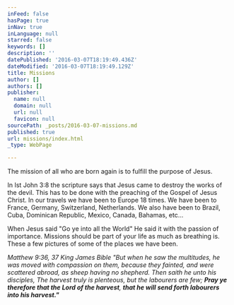 ```yaml
---
inFeed: false
hasPage: true
inNav: true
inLanguage: null
starred: false
keywords: []
description: ''
datePublished: '2016-03-07T18:19:49.436Z'
dateModified: '2016-03-07T18:19:49.129Z'
title: Missions
author: []
authors: []
publisher:
  name: null
  domain: null
  url: null
  favicon: null
sourcePath: _posts/2016-03-07-missions.md
published: true
url: missions/index.html
_type: WebPage

---
```

The mission of all who are born again is to fulfill the purpose of Jesus.

In
Ist John 3:8 the scripture says that Jesus came to destroy the works of
the devil. This has to be done with the preaching of the Gospel of 
Jesus Christ. In our travels we have been to Europe 18 times. We have 
been to France, Germany, Switzerland, Netherlands. We also have been to 
Brazil, Cuba, Dominican Republic, Mexico, Canada, Bahamas, etc...

When
Jesus said "Go ye into all the World" He said it with the passion of 
importance. Missions should be part of your life as much as breathing 
is. These a few pictures of some of the places we have been. 

_Matthew
9:36, 37 King James Bible
"But when he saw the multitudes, he was moved with compassion on them, 
because they fainted, and were scattered abroad, as sheep having no 
shepherd. Then saith he unto his disciples, The harvest truly is 
plenteous, but the labourers are few; **Pray ye therefore that the Lord of the harvest**, **that he will send forth labourers into his harvest."**_